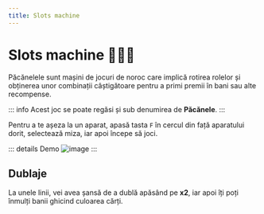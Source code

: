 ```yaml
---
title: Slots machine
---
```


# Slots machine 💁‍♂🎰
Păcănelele sunt mașini de jocuri de noroc care implică rotirea rolelor și obținerea unor combinații câștigătoare pentru a primi premii în bani sau alte recompense.

::: info
Acest joc se poate regăsi și sub denumirea de **Păcănele**.
:::

Pentru a te așeza la un aparat, apasă tasta `F` în cercul din față aparatului dorit, selectează miza, iar apoi începe să joci.

::: details Demo
![image](https://i.imgur.com/BBDpn90.gif)
:::

## Dublaje
La unele linii, vei avea șansă de a dublă apăsând pe **x2**, iar apoi îți poți înmulți banii ghicind culoarea cărți.
